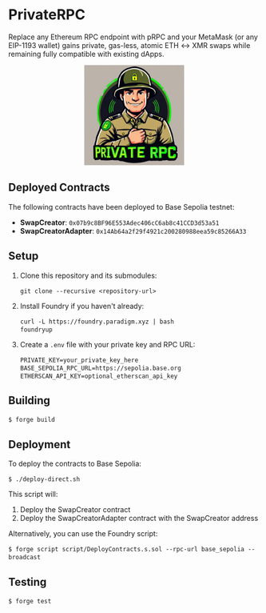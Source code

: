 # PrivateRPC

Replace any Ethereum RPC endpoint with pRPC and your MetaMask (or any EIP-1193 wallet) gains private, gas-less, atomic ETH ↔ XMR swaps while remaining fully compatible with existing dApps.

<p align="center">
  <img src="assets/logo.jpg" alt="PrivateRPC Logo" width="200">
</p>

## Deployed Contracts

The following contracts have been deployed to Base Sepolia testnet:

- **SwapCreator**: `0x07b9c8BF96E553Adec406cC6ab8c41CCD3d53a51`
- **SwapCreatorAdapter**: `0x14Ab64a2f29f4921c200280988eea59c85266A33`

## Setup

1. Clone this repository and its submodules:
   ```shell
   git clone --recursive <repository-url>
   ```

2. Install Foundry if you haven't already:
   ```shell
   curl -L https://foundry.paradigm.xyz | bash
   foundryup
   ```

3. Create a `.env` file with your private key and RPC URL:
   ```
   PRIVATE_KEY=your_private_key_here
   BASE_SEPOLIA_RPC_URL=https://sepolia.base.org
   ETHERSCAN_API_KEY=optional_etherscan_api_key
   ```

## Building

```shell
$ forge build
```

## Deployment

To deploy the contracts to Base Sepolia:

```shell
$ ./deploy-direct.sh
```

This script will:
1. Deploy the SwapCreator contract
2. Deploy the SwapCreatorAdapter contract with the SwapCreator address

Alternatively, you can use the Foundry script:

```shell
$ forge script script/DeployContracts.s.sol --rpc-url base_sepolia --broadcast
```

## Testing

```shell
$ forge test
```
